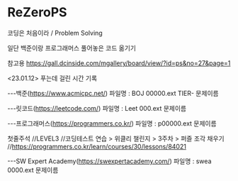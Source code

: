 # ReZeroPS
코딩은 처음이라 / Problem Solving

일단 백준이랑 프로그래머스 풀어놓은 코드 옮기기

참고용
https://gall.dcinside.com/mgallery/board/view/?id=ps&no=27&page=1

<23.01.12>
푸는데 걸린 시간 기록


---백준(https://www.acmicpc.net/)
파일명 : BOJ 00000.ext
TIER- 문제이름

---릿코드(https://leetcode.com/)
파일명 : Leet 000.ext
문제이름

---프로그래머스(https://programmers.co.kr/)
파일명 : p00000.ext
문제이름

첫줄주석
//LEVEL3
//코딩테스트 연습 > 위클리 챌린지 > 3주차 > 퍼즐 조각 채우기
//https://programmers.co.kr/learn/courses/30/lessons/84021

---SW Expert Academy(https://swexpertacademy.com/)
파일명 : swea 0000.ext
문제이름
